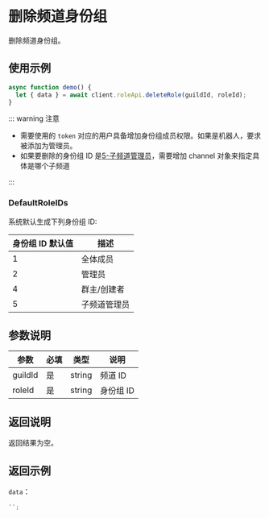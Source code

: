 # 删除频道身份组 <Badge text="v1.0.0" />

删除频道身份组。

## 使用示例

```javascript
async function demo() {
  let { data } = await client.roleApi.deleteRole(guildId, roleId);
}
```

::: warning 注意

- 需要使用的 `token` 对应的用户具备增加身份组成员权限。如果是机器人，要求被添加为管理员。
- 如果要删除的身份组 ID 是[5-子频道管理员](#defaultroleids)，需要增加 channel 对象来指定具体是哪个子频道

:::

### DefaultRoleIDs

系统默认生成下列身份组 ID:

| 身份组 ID 默认值 | 描述         |
| ---------------- | ------------ |
| 1                | 全体成员     |
| 2                | 管理员       |
| 4                | 群主/创建者  |
| 5                | 子频道管理员 |

## 参数说明

| 参数    | 必填 | 类型   | 说明      |
| ------- | ---- | ------ | --------- |
| guildId | 是   | string | 频道 ID   |
| roleId  | 是   | string | 身份组 ID |

## 返回说明

返回结果为空。

## 返回示例

`data`：

```js
'';
```

